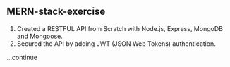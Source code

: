## MERN-stack-exercise
1. Created a RESTFUL API from Scratch with Node.js, Express, MongoDB and Mongoose.
2. Secured the API by adding JWT (JSON Web Tokens) authentication.

...continue
